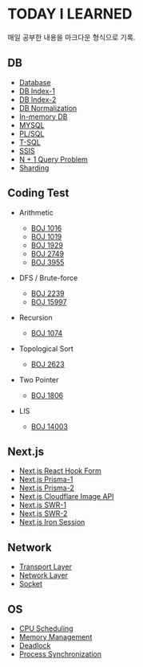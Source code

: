 # TODAY I LEARNED

매일 공부한 내용을 마크다운 형식으로 기록.

## DB

- [Database](/contents/2022-09/2022-09-28.md)
- [DB Index-1](/previous/2022-07-26.md)
- [DB Index-2](/contents/2022-10/2022-10-03.md)
- [DB Normalization](/previous/2022-07-07.md)
- [In-memory DB](/previous/2022-07-23.md)
- [MYSQL](/contents/2022-09/2022-09-26.md)
- [PL/SQL](/contents/2022-09/2022-09-27.md)
- [T-SQL](/contents/2022-09/2022-09-29.md)
- [SSIS](/contents/2022-09/2022-09-30.md)
- [N + 1 Query Problem](/contents/2022-10/2022-10-01.md)
- [Sharding](/contents/2022-10/2022-10-02.md)

## Coding Test

- Arithmetic

  - [BOJ 1016](/previous/2021-07-26.md)
  - [BOJ 1019](/previous/2020-10-27.md)
  - [BOJ 1929](/previous/2021-07-18.md)
  - [BOJ 2749](/previous/2020-11-09.md)
  - [BOJ 3955](/previous/2021-06-26.md)

- DFS / Brute-force

  - [BOJ 2239](/previous/2021-04-11.md)
  - [BOJ 15997](/previous/2021-05-12.md)

- Recursion

  - [BOJ 1074](/previous/2021-04-18.md)

- Topological Sort

  - [BOJ 2623](/previous/2021-05-04.md)

- Two Pointer

  - [BOJ 1806](/previous/2021-05-20.md)

- LIS
  - [BOJ 14003](/previous/2021-07-15.md)

## Next.js

- [Next.js React Hook Form](/previous/2022-05-03.md)
- [Next.js Prisma-1](/previous/2022-05-05.md)
- [Next.js Prisma-2](/previous/2022-05-07.md)
- [Next.js Cloudflare Image API](/previous/2022-05-15.md)
- [Next.js SWR-1](/previous/2022-05-18.md)
- [Next.js SWR-2](/previous/2022-05-27.md)
- [Next.js Iron Session](/previous/2022-05-21.md)

## Network

- [Transport Layer](/previous/2022-07-08.md)
- [Network Layer](/previous/2022-07-22.md)
- [Socket](/previous/2022-08-22.md)

## OS

- [CPU Scheduling](/previous/2022-07-11.md)
- [Memory Management](/previous/2022-07-13.md)
- [Deadlock](/previous/2022-07-20.md)
- [Process Synchronization](/previous/2022-07-30.md)

